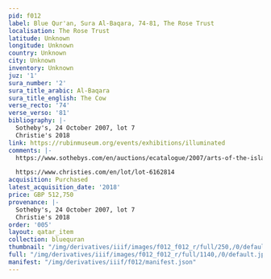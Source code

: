 ```yaml
---
pid: f012
label: Blue Qur'an, Sura Al-Baqara, 74-81, The Rose Trust
localisation: The Rose Trust
latitude: Unknown
longitude: Unknown
country: Unknown
city: Unknown
inventory: Unknown
juz: '1'
sura_number: '2'
sura_title_arabic: Al-Baqara
sura_title_english: The Cow
verse_recto: '74'
verse_verso: '81'
bibliography: |-
  Sotheby's, 24 October 2007, lot 7
  Christie's 2018
link: https://rubinmuseum.org/events/exhibitions/illuminated
comments: |-
  https://www.sothebys.com/en/auctions/ecatalogue/2007/arts-of-the-islamic-world-including-fine-carpets-and-textiles-l07222/lot.7.html

  https://www.christies.com/en/lot/lot-6162814
acquisition: Purchased
latest_acquisition_date: '2018'
price: GBP 512,750
provenance: |-
  Sotheby's, 24 October 2007, lot 7
  Christie's 2018
order: '005'
layout: qatar_item
collection: bluequran
thumbnail: "/img/derivatives/iiif/images/f012_f012_r/full/250,/0/default.jpg"
full: "/img/derivatives/iiif/images/f012_f012_r/full/1140,/0/default.jpg"
manifest: "/img/derivatives/iiif/f012/manifest.json"
---
```

